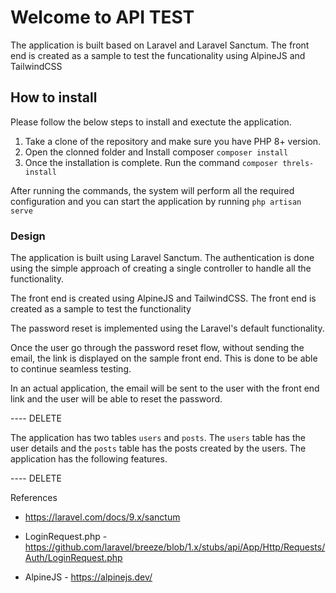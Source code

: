 # Welcome to API TEST

The application is built based on Laravel and Laravel Sanctum. The front end is created as a sample to test the
funcationality using AlpineJS and TailwindCSS

## How to install

Please follow the below steps to install and exectute the application.

1. Take a clone of the repository and make sure you have PHP 8+ version.
2. Open the clonned folder and Install composer `composer install`
3. Once the installation is complete. Run the command `composer threls-install`

After running the commands, the system will perform all the required configuration and you can start the application by
running `php artisan serve`

### Design

The application is built using Laravel Sanctum. The authentication is done using the simple approach of creating a
single controller to handle all the functionality.

The front end is created using AlpineJS and TailwindCSS. The front end is created as a sample to test the functionality

The password reset is implemented using the Laravel's default functionality. 

Once the user go through the password reset flow, without sending the email, the link is
displayed on the sample front end. This is done to be able to continue seamless testing.

In an actual application, the email will be sent to the user with the front end link and the user will be able to reset the password.


---- DELETE

The application has two tables `users` and `posts`. The `users` table
has the user details and the `posts` table has the posts created by the users. The application has the following
features.

---- DELETE

References

- https://laravel.com/docs/9.x/sanctum

- LoginRequest.php - https://github.com/laravel/breeze/blob/1.x/stubs/api/App/Http/Requests/Auth/LoginRequest.php

- AlpineJS - https://alpinejs.dev/
